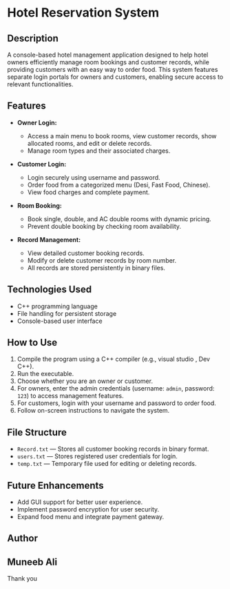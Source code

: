 # Hotel Reservation System

## Description
A console-based hotel management application designed to help hotel owners efficiently manage room bookings and customer records, while providing customers with an easy way to order food. This system features separate login portals for owners and customers, enabling secure access to relevant functionalities.

## Features
- **Owner Login:**
  - Access a main menu to book rooms, view customer records, show allocated rooms, and edit or delete records.
  - Manage room types and their associated charges.
  
- **Customer Login:**
  - Login securely using username and password.
  - Order food from a categorized menu (Desi, Fast Food, Chinese).
  - View food charges and complete payment.

- **Room Booking:**
  - Book single, double, and AC double rooms with dynamic pricing.
  - Prevent double booking by checking room availability.

- **Record Management:**
  - View detailed customer booking records.
  - Modify or delete customer records by room number.
  - All records are stored persistently in binary files.

## Technologies Used
- C++ programming language
- File handling for persistent storage
- Console-based user interface

## How to Use
1. Compile the program using a C++ compiler (e.g., visual studio ,  Dev C++).
2. Run the executable.
3. Choose whether you are an owner or customer.
4. For owners, enter the admin credentials (username: `admin`, password: `123`) to access management features.
5. For customers, login with your username and password to order food.
6. Follow on-screen instructions to navigate the system.

## File Structure
- `Record.txt` — Stores all customer booking records in binary format.
- `users.txt` — Stores registered user credentials for login.
- `temp.txt` — Temporary file used for editing or deleting records.

## Future Enhancements
- Add GUI support for better user experience.
- Implement password encryption for user security.
- Expand food menu and integrate payment gateway.

## Author
Muneeb Ali
---
Thank you 
